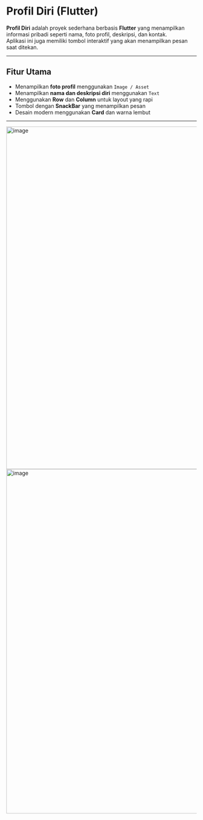 # Profil Diri (Flutter)

**Profil Diri** adalah proyek sederhana berbasis **Flutter** yang menampilkan informasi pribadi seperti nama, foto profil, deskripsi, dan kontak.  
Aplikasi ini juga memiliki tombol interaktif yang akan menampilkan pesan saat ditekan.  

---

## Fitur Utama
- Menampilkan **foto profil** menggunakan `Image / Asset`
- Menampilkan **nama dan deskripsi diri** menggunakan `Text`
- Menggunakan **Row** dan **Column** untuk layout yang rapi
- Tombol dengan **SnackBar** yang menampilkan pesan
- Desain modern menggunakan **Card** dan warna lembut

---

<img width="1920" height="905" alt="image" src="https://github.com/user-attachments/assets/6bdeeff5-e15c-4936-af8c-eaa1ee81b02f" />
<img width="616" height="910" alt="image" src="https://github.com/user-attachments/assets/0bce4b4d-2eb9-4e73-950a-a291887aa626" />

